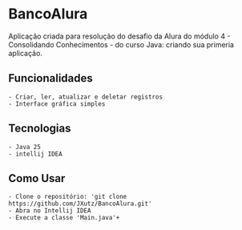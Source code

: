 # BancoAlura
Aplicação criada para resolução do desafio da Alura do módulo 4 - Consolidando Conhecimentos - do curso Java: criando sua primeria aplicação.

## Funcionalidades 
    - Criar, ler, atualizar e deletar registros
    - Interface gráfica simples

## Tecnologias    
    - Java 25
    - intellij IDEA

## Como Usar
    - Clone o repositório: 'git clone https://github.com/JXutz/BancoAlura.git'
    - Abra no Intellij IDEA
    - Execute a classe 'Main.java'+
